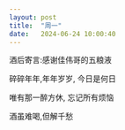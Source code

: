 ```yaml
---
layout: post
title:  "周一"
date:   2024-06-24 10:00:40
---
```






酒后寄言:感谢佳伟哥的五粮液

碎碎年年,年年岁岁, 今日是何日

唯有那一醉方休, 忘记所有烦恼

酒虽难喝,但解千愁